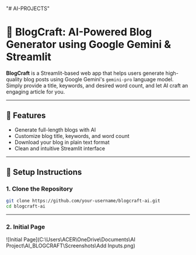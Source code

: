 "# AI-PROJECTS" 
# 📝 BlogCraft: AI-Powered Blog Generator using Google Gemini & Streamlit

**BlogCraft** is a Streamlit-based web app that helps users generate high-quality blog posts using Google Gemini's `gemini-pro` language model. Simply provide a title, keywords, and desired word count, and let AI craft an engaging article for you.

---

## 🚀 Features

- Generate full-length blogs with AI
- Customize blog title, keywords, and word count
- Download your blog in plain text format
- Clean and intuitive Streamlit interface

---

## 🔧 Setup Instructions

### 1. Clone the Repository
```bash
git clone https://github.com/your-username/blogcraft-ai.git
cd blogcraft-ai
```

---

### 2. Initial Page
![Initial Page](C:\Users\ACER\OneDrive\Documents\AI Project\AI_BLOGCRAFT\Screenshots\Add Inputs.png)